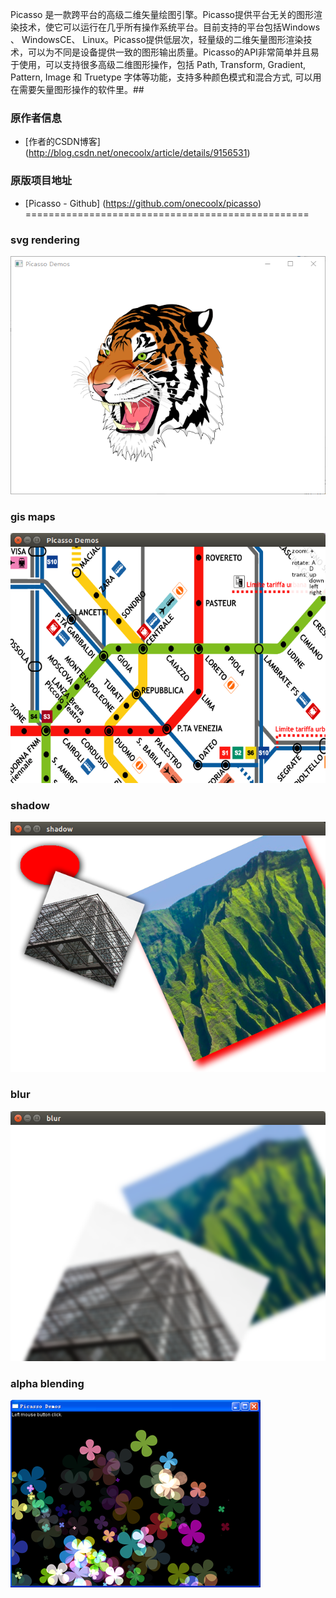 Picasso 是一款跨平台的高级二维矢量绘图引擎。Picasso提供平台无关的图形渲染技术，使它可以运行在几乎所有操作系统平台。目前支持的平台包括Windows 、 WindowsCE、 Linux。Picasso提供低层次，轻量级的二维矢量图形渲染技术，可以为不同是设备提供一致的图形输出质量。Picasso的API非常简单并且易于使用，可以支持很多高级二维图形操作，包括 Path, Transform, Gradient, Pattern, Image 和 Truetype 字体等功能，支持多种颜色模式和混合方式, 可以用在需要矢量图形操作的软件里。##
### 原作者信息
- [作者的CSDN博客] (http://blog.csdn.net/onecoolx/article/details/9156531) 
### 原版项目地址
- [Picasso - Github] (https://github.com/onecoolx/picasso)
=================================================

### **svg rendering**
![link](demos/tiger.png)

### **gis maps**
![link](demos/gis.png)

### **shadow**
![link](demos/shadow.png)

### **blur**
![link](demos/blur.png)

### **alpha blending**
![link](demos/flowers.png)

